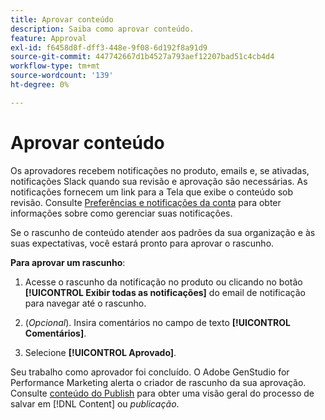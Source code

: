 ```yaml
---
title: Aprovar conteúdo
description: Saiba como aprovar conteúdo.
feature: Approval
exl-id: f6458d8f-dff3-448e-9f08-6d192f8a91d9
source-git-commit: 447742667d1b4527a793aef12207bad51c4cb4d4
workflow-type: tm+mt
source-wordcount: '139'
ht-degree: 0%

---
```


# Aprovar conteúdo

Os aprovadores recebem notificações no produto, emails e, se ativadas, notificações Slack quando sua revisão e aprovação são necessárias. As notificações fornecem um link para a Tela que exibe o conteúdo sob revisão. Consulte [Preferências e notificações da conta](https://experienceleague.adobe.com/en/docs/core-services/interface/features/account-preferences) para obter informações sobre como gerenciar suas notificações.

Se o rascunho de conteúdo atender aos padrões da sua organização e às suas expectativas, você estará pronto para aprovar o rascunho.

**Para aprovar um rascunho**:

1. Acesse o rascunho da notificação no produto ou clicando no botão **[!UICONTROL Exibir todas as notificações]** do email de notificação para navegar até o rascunho.

1. (_Opcional_). Insira comentários no campo de texto **[!UICONTROL Comentários]**.

1. Selecione **[!UICONTROL Aprovado]**.

Seu trabalho como aprovador foi concluído. O Adobe GenStudio for Performance Marketing alerta o criador de rascunho da sua aprovação. Consulte [conteúdo do Publish](./publish-content.md) para obter uma visão geral do processo de salvar em [!DNL Content] ou _publicação_.
